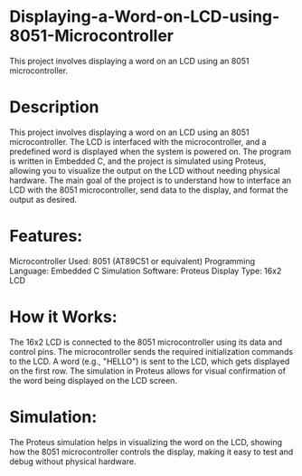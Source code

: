 # Displaying-a-Word-on-LCD-using-8051-Microcontroller
This project involves displaying a word on an LCD using an 8051 microcontroller.
# Description
This project involves displaying a word on an LCD using an 8051 microcontroller. The LCD is interfaced with the microcontroller, and a predefined word is displayed when the system is powered on. The program is written in Embedded C, and the project is simulated using Proteus, allowing you to visualize the output on the LCD without needing physical hardware.
The main goal of the project is to understand how to interface an LCD with the 8051 microcontroller, send data to the display, and format the output as desired.
# Features:
Microcontroller Used: 8051 (AT89C51 or equivalent)
Programming Language: Embedded C
Simulation Software: Proteus
Display Type: 16x2 LCD
# How it Works:
The 16x2 LCD is connected to the 8051 microcontroller using its data and control pins.
The microcontroller sends the required initialization commands to the LCD.
A word (e.g., "HELLO") is sent to the LCD, which gets displayed on the first row.
The simulation in Proteus allows for visual confirmation of the word being displayed on the LCD screen.
# Simulation:
The Proteus simulation helps in visualizing the word on the LCD, showing how the 8051 microcontroller controls the display, making it easy to test and debug without physical hardware.
